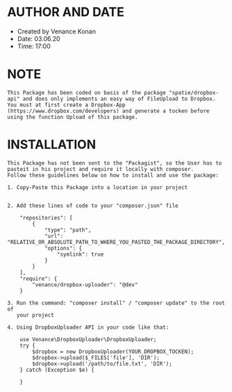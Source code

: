 # AUTHOR AND DATE
 * Created by Venance Konan
 * Date: 03.06.20
 * Time: 17:00

# NOTE
	This Package has been coded on basis of the package "spatie/dropbox-api" and does only implements an easy way of FileUpload to Dropbox.
	You must at first create a Dropbox-App (https://www.dropbox.com/developers) and generate a tocken before using the function Upload of this package.

# INSTALLATION
	This Package has not been sent to the "Packagist", so the User has to pasteit in his project and require it locally with composer.
	Follow these guidelines below on how to install and use the package:

	1. Copy-Paste this Package into a location in your project


 	2. Add these lines of code to your "composer.json" file

		"repositories": [
	        {
	            "type": "path",
	            "url": "RELATIVE_OR_ABSOLUTE_PATH_TO_WHERE_YOU_PASTED_THE_PACKAGE_DIRECTORY",
	            "options": {
	                "symlink": true
	            }
	        }
	    ],
	    "require": {
	        "venance/dropbox-uploader": "@dev"
	    }

	3. Run the command: "composer install" / "composer update" to the root of
	   your project

	4. Using DropboxUploader API in your code like that:

		use Venance\DropboxUploader\DropboxUploader;	
		try {
            $dropbox = new DropboxUploader(YOUR_DROPBOX_TOCKEN);
            $dropbox->upload($_FILES['file'], 'DIR');
            $dropbox->upload('/path/to/file.txt', 'DIR');
        } catch (Exception $e) {
            
        }
	   
